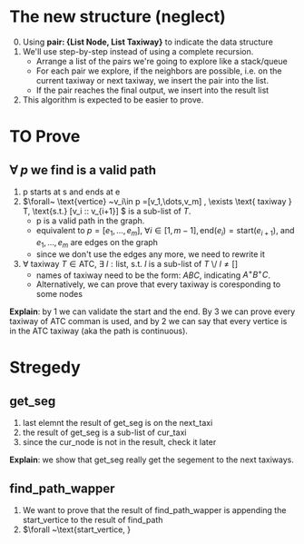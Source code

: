 # The new structure (neglect)
0. Using **pair: {List Node, List Taxiway}** to indicate the data structure
1. We'll use step-by-step instead of using a complete recursion. 
    - Arrange a list of the pairs we're going to explore like a stack/queue
    - For each pair we explore, if the neighbors are possible, i.e. on the current taxiway or next taxiway, we insert the pair into the list.
    - If the pair reaches the final output, we insert into the result list
2. This algorithm is expected to be easier to prove.

# TO Prove



## $\forall~ p$  we find is a valid path
1. p starts at s and ends at e
2.  $\forall~ \text{vertice} ~v_i\in p =[v_1,\dots,v_m] , \exists \text{ taxiway } T, \text{s.t.}  [v_i :: v_{i+1}] $ is a sub-list of $T$.
    - p is a valid path in the graph.
    - equivalent to $p = [e_1, \dots, e_m],~ \forall i\in[1,m-1], \text{end}(e_i)=\text{start}(e_{i+1})$, and $e_1,\dots,e_m$ are edges on the graph
    - since we don't use the edges any more, we need to rewrite it
3. $\forall~ \text{taxiway }T\in\text{ATC}$, $\exists~l: \text{list}$, s.t. $l$ is a sub-list of $T$ \\/ $l\neq []$ 
    - names of taxiway need to be the form: $ABC$, indicating $A^+B^+C$.
    - Alternatively, we can prove that every taxiway is coresponding to some nodes

**Explain**: by 1 we can validate the start and the end. By 3 we can prove every taxiway of ATC comman is used, and by 2 we can say that every vertice is in the ATC taxiway (aka the path is continuous).


# Stregedy
##  get_seg
1. last elemnt the result of get_seg is on the next_taxi
2. the result of get_seg is a sub-list of cur_taxi
3. since the cur_node is not in the result, check it later 

**Explain**: we show that get_seg really get the segement to the next taxiways.

## find_path_wapper
1. We want to prove that the result of find_path_wapper is appending the start_vertice to the result of find_path
2. $\forall ~\text{start_vertice, }